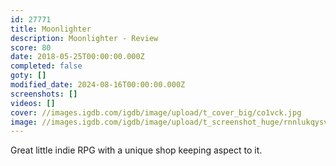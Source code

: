 ```yaml
---
id: 27771
title: Moonlighter
description: Moonlighter - Review
score: 80
date: 2018-05-25T00:00:00.000Z
completed: false
goty: []
modified_date: 2024-08-16T00:00:00.000Z
screenshots: []
videos: []
cover: //images.igdb.com/igdb/image/upload/t_cover_big/co1vck.jpg
image: //images.igdb.com/igdb/image/upload/t_screenshot_huge/rnnlukqysv9k4iwargyn.jpg
---
```

Great little indie RPG with a unique shop keeping aspect to it.